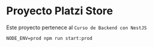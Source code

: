 # Proyecto Platzi Store

Este proyecto pertenece al `Curso de Backend con NestJS`

```
NODE_ENV=prod npm run start:prod

```
